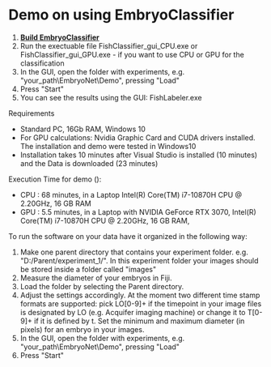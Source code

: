 # Demo on using EmbryoClassifier

1) <a href="http://embryonet.de/tutorial.html"><b>  Build EmbryoClassifier </b></a> 
2) Run the exectuable file FishClassifier_gui_CPU.exe or FishClassifier_gui_GPU.exe - if you want to use CPU or GPU for the classification
3) In the GUI, open the folder with experiments, e.g. "your_path\EmbryoNet\Demo", pressing "Load"
4) Press "Start"
5) You can see the results using the GUI: FishLabeler.exe


Requirements

- Standard PC, 16Gb RAM, Windows 10
- For GPU calculations: Nvidia Graphic Card and CUDA drivers installed. The installation and demo were tested in Windows10
- Installation takes 10 minutes after Visual Studio is installed (10 minutes) and the Data is downloaded (23 minutes)

Execution Time for demo ():

- CPU : 68 minutes,  in a Laptop Intel(R) Core(TM) i7-10870H CPU @ 2.20GHz, 16 GB RAM
- GPU : 5.5 minutes,  in a Laptop with NVIDIA GeForce RTX 3070, Intel(R) Core(TM) i7-10870H CPU @ 2.20GHz, 16 GB RAM, 

To run the software on your data have it organized in the following way:

1) Make one parent directory that contains your experiment folder. e.g. "D:/Parent/experiment_1/". In this experiment folder your images should be stored inside a folder called "images"
2) Measure the diameter of your embryos in Fiji.
3) Load the folder by selecting the Parent directory.
4) Adjust the settings accordingly. At the moment two different time stamp formats are supported: pick LO[0-9]+ if the timepoint in your image files is designated by LO (e.g. Acquifer imaging machine) or change it to T[0-9]+ if it is defined by t. Set the minimum and maximum diameter (in pixels) for an embryo in your images.
5) In the GUI, open the folder with experiments, e.g. "your_path\EmbryoNet\Demo", pressing "Load"
6) Press "Start"
 
